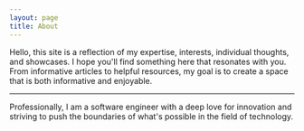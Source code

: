 ```yaml
---
layout: page
title: About
---
```


Hello, this site is a reflection of my expertise, interests, individual thoughts, and showcases. I hope you'll find something here that resonates with you. From informative articles to helpful resources, my goal is to create a space that is both informative and enjoyable.

---

Professionally, I am a software engineer with a deep love for innovation and striving to push the boundaries of what's possible in the field of technology.
